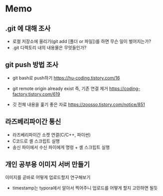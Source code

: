 # Memo

## .git 에 대해 조사

* 로컬 저장소에 올리기(git add [폴더 or 파일])를 하면 무슨 일이 벌어지는가?
* .git 디렉토리 내의 내용물은 무엇들인가?

## git push 방법 조사

* git bash로 push하기 https://hu-coding.tistory.com/16
* git remote origin already exist
  즉, 기존 연결 제거
  https://coding-factory.tistory.com/619

* 깃 전체 내용을 훑기 좋은 자료 https://zoosso.tistory.com/notice/851

## 라즈베리파이간 통신

* 라즈베리파이간 소켓 연결(C/C++, 파이썬)
* C코드로 셸 스크립트 실행
* 송신 파이에서 수신 파이에게 명령 + 셸 스크립트 실행

## 개인 공부용 이미지 서버 만들기

이미지를 곧바로 어떻게 업로드할지 연구해보기

* timestamp는 typora에서 알아서 찍어주니 업로드를 어떻게 할지 고민하면 될듯
